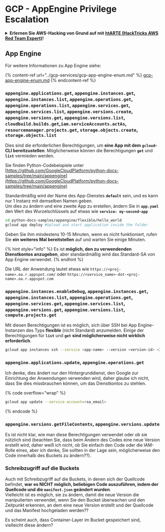 # GCP - AppEngine Privilege Escalation

<details>

<summary><strong>Erlernen Sie AWS-Hacking von Grund auf mit</strong> <a href="https://training.hacktricks.xyz/courses/arte"><strong>htARTE (HackTricks AWS Red Team Expert)</strong></a><strong>!</strong></summary>

Andere Möglichkeiten, HackTricks zu unterstützen:

* Wenn Sie Ihr **Unternehmen in HackTricks beworben sehen möchten** oder **HackTricks im PDF-Format herunterladen möchten**, überprüfen Sie die [**ABONNEMENTPLÄNE**](https://github.com/sponsors/carlospolop)!
* Holen Sie sich das [**offizielle PEASS & HackTricks-Merchandise**](https://peass.creator-spring.com)
* Entdecken Sie [**The PEASS Family**](https://opensea.io/collection/the-peass-family), unsere Sammlung exklusiver [**NFTs**](https://opensea.io/collection/the-peass-family)
* **Treten Sie der** 💬 [**Discord-Gruppe**](https://discord.gg/hRep4RUj7f) oder der [**Telegram-Gruppe**](https://t.me/peass) bei oder **folgen** Sie uns auf **Twitter** 🐦 [**@hacktricks_live**](https://twitter.com/hacktricks_live)**.**
* **Teilen Sie Ihre Hacking-Tricks, indem Sie PRs an die** [**HackTricks**](https://github.com/carlospolop/hacktricks) und [**HackTricks Cloud**](https://github.com/carlospolop/hacktricks-cloud) Github-Repositories einreichen.

</details>

## App Engine

Für weitere Informationen zu App Engine siehe:

{% content-ref url="../gcp-services/gcp-app-engine-enum.md" %}
[gcp-app-engine-enum.md](../gcp-services/gcp-app-engine-enum.md)
{% endcontent-ref %}

### `appengine.applications.get`, `appengine.instances.get`, `appengine.instances.list`, `appengine.operations.get`, `appengine.operations.list`, `appengine.services.get`, `appengine.services.list`, `appengine.versions.create`, `appengine.versions.get`, `appengine.versions.list`, `cloudbuild.builds.get`,`iam.serviceAccounts.actAs`, `resourcemanager.projects.get`, `storage.objects.create`, `storage.objects.list`

Dies sind die erforderlichen Berechtigungen, um **eine App mit dem `gcloud`-CLI bereitzustellen**. Möglicherweise können die Berechtigungen **`get`** und **`list`** vermieden werden.

Sie finden Python-Codebeispiele unter [https://github.com/GoogleCloudPlatform/python-docs-samples/tree/main/appengine](https://github.com/GoogleCloudPlatform/python-docs-samples/tree/main/appengine)

Standardmäßig wird der Name des App-Dienstes **`default`** sein, und es kann nur 1 Instanz mit demselben Namen geben.\
Um dies zu ändern und eine zweite App zu erstellen, ändern Sie in **`app.yaml`** den Wert des Wurzelschlüssels auf etwas wie **`service: my-second-app`**
```bash
cd python-docs-samples/appengine/flexible/hello_world
gcloud app deploy #Upload and start application inside the folder
```
Geben Sie ihm mindestens 10-15 Minuten, wenn es nicht funktioniert, rufen Sie **ein weiteres Mal bereitstellen** auf und warten Sie einige Minuten.

{% hint style="info" %}
Es ist **möglich, den zu verwendenden Dienstkontos anzugeben**, aber standardmäßig wird das Standard-SA von App Engine verwendet.
{% endhint %}

Die URL der Anwendung lautet etwas wie `https://<proj-name>.oa.r.appspot.com/` oder `https://<service_name>-dot-<proj-name>.oa.r.appspot.com`

### `appengine.instances.enableDebug`, `appengine.instances.get`, `appengine.instances.list`, `appengine.operations.get`, `appengine.services.get`, `appengine.services.list`, `appengine.versions.get`, `appengine.versions.list`, `compute.projects.get`

Mit diesen Berechtigungen ist es möglich, sich über SSH bei App Engine-Instanzen des Typs **flexible** (nicht Standard) anzumelden. Einige der Berechtigungen für **`list`** und **`get`** **sind möglicherweise nicht wirklich erforderlich**.
```bash
gcloud app instances ssh --service <app-name> --version <version-id> <ID>
```
### `appengine.applications.update`, `appengine.operations.get`

Ich denke, dies ändert nur den Hintergrunddienst, den Google zur Einrichtung der Anwendungen verwenden wird, daher glaube ich nicht, dass Sie dies missbrauchen können, um das Dienstkontos zu stehlen.

{% code overflow="wrap" %}
```bash
gcloud app update --service-account=<sa_email>
```
{% endcode %}

### `appengine.versions.getFileContents`, `appengine.versions.update`

Es ist nicht klar, wie man diese Berechtigungen verwendet oder ob sie nützlich sind (beachten Sie, dass beim Ändern des Codes eine neue Version erstellt wird, daher weiß ich nicht, ob Sie einfach den Code oder die IAM-Rolle eines, aber ich denke, Sie sollten in der Lage sein, möglicherweise den Code innerhalb des Buckets zu ändern??).

### Schreibzugriff auf die Buckets

Auch mit Schreibzugriff auf die Buckets, in denen sich der Quellcode befindet, **war es NICHT möglich, beliebigen Code auszuführen, indem der Quellcode und die `manifest.json` geändert wurden**.\
Vielleicht ist es möglich, sie zu ändern, damit die neue Version die manipulierten verwendet, wenn Sie den Bucket überwachen und den Zeitpunkt erkennen, an dem eine neue Version erstellt und der Quellcode und das Manifest hochgeladen werden??

Es scheint auch, dass Container-Layer im Bucket gespeichert sind, vielleicht diese ändern?
